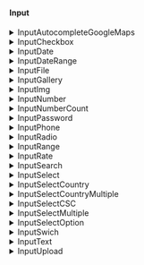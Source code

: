 #### Input

<details>
  <summary>InputAutocompleteGoogleMaps</summary>

El componente InputAutocompleteGoogleMaps es un campo de entrada que utiliza el servicio de Autocompletado de Google Maps para buscar ubicaciones y autocompletar direcciones. Al ingresar una dirección o ubicación en el campo de entrada, se mostrarán sugerencias proporcionadas por Google Maps.

```tsx
import {
    InputAutocompleteGoogleMaps,
    InputAutocompleteGoogleMapsProps,
} from "fenextjs-component/cjs/Input/AutocompleteGoogleMaps";

const handleAutocompleteChange = (address) => {
    console.log("Selected address:", address);
};
<InputAutocompleteGoogleMaps
    onChange={handleAutocompleteChange}
    defaultValue={{
        formatted_address: "1600 Amphitheatre Parkway, Mountain View, CA",
        geometry: {
            location: {
                lat: 37.423576,
                lng: -122.084189,
            },
        },
    }}
/>;
```

</details>

<details>
  <summary>InputCheckbox</summary>

El componente InputCheckbox es un campo de entrada de tipo checkbox. Permite al usuario seleccionar o deseleccionar una opción.

```tsx
import {
    InputCheckbox,
    InputCheckboxProps,
} from "fenextjs-component/cjs/Input/Checkbox";

const handleCheckboxChange = (checked) => {
    console.log("Checkbox is checked:", checked);
};

const handleValidation = async () => {
    // Perform validation logic here
    await new Promise((resolve) => setTimeout(resolve, 1000)); // Simulate an asynchronous operation
    console.log("Validation completed.");
};
<InputCheckbox
    label="Enable Feature"
    onChange={handleCheckboxChange}
    onValidateCheck={handleValidation}
/>;
```

</details>

<details>
  <summary>InputDate</summary>

El componente InputDate es un campo de entrada que permite al usuario seleccionar una fecha o hora. Es compatible con varios tipos de fechas, como "date", "month", "week" y "time".

```tsx
import { InputDate, InputDateProps } from "fenextjs-component/cjs/Input/Date";

const handleDateChange = (date) => {
    console.log("Selected date:", date);
};
<InputDate type="date" label="Select a date:" onChange={handleDateChange} />;
```

</details>

<details>
  <summary>InputDateRange</summary>

El componente InputDateRange es un campo de entrada que permite al usuario seleccionar un rango de fechas. Está compuesto por dos campos de entrada InputDate, uno para la fecha de inicio del rango y otro para la fecha de finalización del rango.

```tsx
import {
    InputDateRange,
    InputDateRangeProps,
} from "fenextjs-component/cjs/Input/DateRange";

const handleDateRangeChange = (dateRange) => {
    console.log("Selected date range:", dateRange);
};
<InputDateRange
    label="Select a date range:"
    onChange={handleDateRangeChange}
/>;
```

</details>

<details>
  <summary>InputFile</summary>

El componente InputFile es un campo de entrada que permite a los usuarios cargar archivos. Al seleccionar un archivo, se muestra el nombre del archivo y se inicia una función de carga para subir el archivo al servidor. Además, el componente puede mostrar el progreso de carga y manejar errores durante el proceso de carga.

```tsx
import { InputFile, InputFileProps } from "fenextjs-component/cjs/Input/File";

const handleFileChange = (file) => {
    console.log("Selected file:", file);
};

const handleUploadFile = async (data) => {
    // Simulando la carga de archivo en el servidor
    await new Promise((resolve) => setTimeout(resolve, 2000));
    return {
        fileData: "https://example.com/myfile.pdf",
        text: "myfile.pdf",
    };
};
<InputFile
    label="Select a file:"
    onChange={handleFileChange}
    onUploadFile={handleUploadFile}
    accept={[".pdf", ".jpg", ".png"]}
>
    <span>Click to browse files</span>
</InputFile>;
```

</details>

<details>
  <summary>InputGallery</summary>

El componente InputGallery es una galería de imágenes que permite a los usuarios agregar y eliminar imágenes. Cada imagen se representa mediante el componente InputImg, que permite seleccionar una imagen de la computadora del usuario. El componente InputGallery muestra una lista de imágenes con la opción de agregar más imágenes haciendo clic en un botón. Cada imagen tiene una opción para eliminarla de la galería.

```tsx
import {
    InputGallery,
    InputGalleryProps,
} from "fenextjs-component/cjs/Input/Gallery";

const handleGalleryChange = (items) => {
    console.log("Gallery items:", items);
};

<InputGallery
    defaultValue={[
        {
            fileData: "https://example.com/image1.jpg",
            text: "image1.jpg",
        },
        {
            fileData: "https://example.com/image2.jpg",
            text: "image2.jpg",
        },
    ]}
    onChange={handleGalleryChange}
    textBtn="Add More Images"
/>;
```

</details>

<details>
  <summary>InputImg</summary>

El componente InputImg es una galería de imágenes que permite a los usuarios agregar y eliminar imágenes. Cada imagen se representa mediante el componente InputImg, que permite seleccionar una imagen de la computadora del usuario. El componente InputImg muestra una lista de imágenes con la opción de agregar más imágenes haciendo clic en un botón. Cada imagen tiene una opción para eliminarla de la galería.

```tsx
import { InputImg, InputImgProps } from "fenextjs-component/cjs/Input/Img";

const handleImageChange = (data) => {
    console.log("Image data:", data);
};

const handleImageRemove = () => {
    console.log("Image removed");
};

<InputImg
    defaultValue={{
        fileData: "https://example.com/image.jpg",
        text: "image.jpg",
    }}
    onChange={handleImageChange}
    onRemove={handleImageRemove}
/>;
```

</details>

<details>
  <summary>InputNumber</summary>

El componente InputNumber es un campo de entrada que permite a los usuarios ingresar y mostrar números. También proporciona botones para aumentar o disminuir el valor numérico.

```tsx
import {
    InputNumber,
    InputNumberProps,
} from "fenextjs-component/cjs/Input/Number";

<InputNumber
    defaultValue={5}
    onChange={handleNumberChange}
    useBtnIncreaseDecrease={true}
    min={0}
    max={10}
/>;
```

</details>

<details>
  <summary>InputNumberCount</summary>

El componente InputNumberCount es un campo de entrada de texto que permite a los usuarios ingresar y mostrar números en un formato con símbolos de moneda al inicio y al final del número.

```tsx
import {
    InputNumberCount,
    InputNumberCountProps,
} from "fenextjs-component/cjs/Input/NumberCount";

<InputNumberCount
    defaultValue="1000"
    onChange={handleNumberChange}
    symbolInit="€"
/>;
```

</details>

<details>
  <summary>InputPassword</summary>

El componente InputPassword es un campo de entrada de texto que se utiliza para contraseñas y oculta el texto ingresado a menos que el usuario elija revelarlo haciendo clic en un ícono de ojo.

```tsx
import {
    InputPassword,
    InputPasswordProps,
} from "fenextjs-component/cjs/Input/Password";

<InputPassword placeholder="Enter password" />;
```

</details>
<details>
  <summary>InputPhone</summary>

El componente InputPhone es un campo de entrada que combina un código de país selecto y un número de teléfono. También puede mostrar una bandera junto al código de país. 

```tsx
import {
    InputPhone,
    InputPhoneProps,
} from "fenextjs-component/cjs/Input/Phone";

<InputPhone label="Phone Number" />;
```

</details>
<details>
  <summary>InputRadio</summary>

El componente InputRadio es una serie de botones de opción que permiten al usuario seleccionar una opción de una lista. Cada botón de opción está asociado a un ítem que contiene un id y una etiqueta label.

```tsx
import {
    InputRadio,
    InputRadioProps,
} from "fenextjs-component/cjs/Input/Phone";

const items = [
    { id: "option1", label: "Option 1" },
    { id: "option2", label: "Option 2" },
    { id: "option3", label: "Option 3" },
];

const handleRadioChange = (selectedItem) => {
    console.log("Selected Item:", selectedItem);
};
<InputRadio
    items={items}
    defaultValue={items[0]}
    onChange={handleRadioChange}
/>;
```

</details>

<details>
  <summary>InputRange</summary>

El componente InputRange es una barra de desplazamiento (slider) que permite al usuario seleccionar un valor dentro de un rango determinado. El rango de valores se especifica mediante las propiedades min y max, y el valor seleccionado se puede controlar mediante las propiedades defaultValue o value.

```tsx
import {
    InputRange,
    InputRangeProps,
} from "fenextjs-component/cjs/Input/Range";

<InputRange
    min={0}
    max={100}
    defaultValue={50}
    step={5}
    onChange={handleRangeChange}
    showNumber="bottom"
/>;
```

</details>
<details>
  <summary>InputRate</summary>

El componente InputRate es una barra de desplazamiento (slider) que permite al usuario seleccionar un valor dentro de un rango determinado. El rango de valores se especifica mediante las propiedades min y max, y el valor seleccionado se puede controlar mediante las propiedades defaultValue o value.

```tsx
import { InputRate, InputRateProps } from "fenextjs-component/cjs/Input/Rate";

<InputRate defaultValue={3.5} onChange={handleRateChange} />;
```

</details>
<details>
  <summary>InputSearch</summary>

El componente InputSearch es una caja de entrada de búsqueda que muestra una lista de resultados sugeridos mientras el usuario escribe en ella. Permite realizar búsquedas basadas en la entrada del usuario y muestra una lista de resultados sugeridos que se obtienen a través de la función onSearch. El usuario puede seleccionar un resultado de la lista o presionar "Enter" para realizar una acción específica.

```tsx
import {
    InputSearch,
    InputSearchProps,
} from "fenextjs-component/cjs/Input/Search";
const handleSearch = async (searchValue) => {
    // Aquí se realizaría una búsqueda real utilizando el valor de búsqueda.
    // La función debe devolver una promesa que resuelva en un arreglo de resultados sugeridos.
    // En este ejemplo, se utiliza un conjunto de resultados simulados.
    const fakeSearchResults = [
        { id: "1", text: "Result 1", content: <div>Content of Result 1</div> },
        { id: "2", text: "Result 2", content: <div>Content of Result 2</div> },
        { id: "3", text: "Result 3", content: <div>Content of Result 3</div> },
    ];

    // Simulación de tiempo de espera para mostrar el indicador de carga
    await new Promise((resolve) => setTimeout(resolve, 1000));

    return fakeSearchResults;
};

const handleResultClick = (selectedResult) => {
    console.log("Selected Result:", selectedResult);
};

<InputSearch
    placeholder="Search..."
    onSearch={handleSearch}
    onClickSearch={handleResultClick}
/>;
```

</details>
<details>
  <summary>InputSelect</summary>

El componente InputSelect es un componente de entrada que muestra una lista desplegable de opciones cuando el usuario interactúa con él. Permite seleccionar una opción de la lista o buscar opciones específicas a medida que el usuario escribe en el campo de entrada.

```tsx
import {
    InputSelect,
    InputSelectProps,
} from "fenextjs-component/cjs/Input/Select";

const options = [
    { id: "1", text: "Option 1" },
    { id: "2", text: "Option 2" },
    { id: "3", text: "Option 3" },
    { id: "4", text: "Option 4" },
    { id: "5", text: "Option 5" },
];

const handleSelectChange = (selectedOption) => {
    console.log("Selected Option:", selectedOption);
};

<InputSelect options={options} onChange={handleSelectChange} />;
```

</details>

<details>
  <summary>InputSelectCountry</summary>

El componente InputSelectCountry es un componente que representa un campo de entrada tipo select para seleccionar un país. Utiliza el componente InputSelect como base para mostrar las opciones disponibles para elegir un país.

```tsx
import {
    InputSelectCountry,
    InputSelectCountryProps,
} from "fenextjs-component/cjs/Input/SelectCountry";

<InputSelectCountry
    onChange={handleCountryChange}
    className="custom-select"
    placeholder="Seleccione un país"
    disabled={false}
/>;
```

</details>

<details>
  <summary>InputSelectCountryMultiple</summary>

El componente InputSelectCountryMultiple es una función que representa un campo de entrada tipo select múltiple para seleccionar múltiples países. Utiliza el componente InputSelectMultiple como base para mostrar las opciones disponibles para elegir múltiples países.

```tsx
import {
    InputSelectCountryMultiple,
    InputSelectCountryMultipleProps,
} from "fenextjs-component/cjs/Input/SelectCountryMultiple";

<InputSelectCountryMultiple
    onChange={handleCountryChange}
    className="custom-select"
    placeholder="Seleccione un país"
    disabled={false}
/>;
```

</details>
<details>
  <summary>InputSelectCSC</summary>

El componente InputSelectCSC es un componente de entrada que se utiliza para seleccionar un país, estado y ciudad en cascada (CSC). Permite al usuario elegir un país y, a continuación, se cargan automáticamente las opciones de estados disponibles para ese país. A continuación, cuando se selecciona un estado, se cargan las opciones de ciudades disponibles para ese estado.

```tsx
import {
    InputSelectCSC,
    InputSelectCSCProps,
} from "fenextjs-component/cjs/Input/SelectCSC";

<InputSelectCSC onChange={handleCSCChange} />;
```

</details>
<details>
  <summary>InputSelectMultiple</summary>

El componente InputSelectMultiple es un componente de entrada que permite al usuario seleccionar múltiples opciones de una lista desplegable. El componente muestra las opciones disponibles en un campo de entrada tipo "select" y permite agregar o eliminar opciones seleccionadas en una lista debajo del campo de entrada.

```tsx
import {
    InputSelectMultiple,
    InputSelectMultipleProps,
} from "fenextjs-component/cjs/Input/SelectMultiple";
const handleSelectMultipleChange = (selectedOptions) => {
    console.log("Selected Options:", selectedOptions);
};

const options = [
    { id: 1, text: "Option 1" },
    { id: 2, text: "Option 2" },
    { id: 3, text: "Option 3" },
    // ... Add more options as needed
];
<InputSelectMultiple options={options} onChange={handleSelectMultipleChange} />;
```

</details>
<details>
  <summary>InputSelectOption</summary>

El componente InputSelectOption es un componente que representa una opción en una lista desplegable (InputSelect). Puede mostrar texto e imágenes, y también puede incluir un botón de eliminar si se utiliza en una lista de selección múltiple (InputSelectMultiple).

```tsx
import {
    InputSelectOption,
    InputSelectOptionProps,
} from "fenextjs-component/cjs/Input/SelectOption";

const handleOptionClick = (item) => {
    console.log("Clicked Option:", item);
};

const handleOptionDelete = (item) => {
    console.log("Deleted Option:", item);
};

<InputSelectOption
    id={2}
    text="Option 2"
    img="url/to/image"
    onClick={handleOptionClick}
    onDelete={handleOptionDelete}
    type="multiple"
/>;
```

</details>

<details>
  <summary>InputSwich</summary>

El componente InputSwich es un componente que representa un interruptor o switch de selección. Permite al usuario cambiar entre dos estados (encendido/apagado) mediante una animación de deslizamiento.

```tsx
import {
    InputSwich,
    InputSwichProps,
} from "fenextjs-component/cjs/Input/Swich";
const handleChange = (isChecked) => {
    console.log("Switch is checked:", isChecked);
};

const handleValidateCheck = async () => {
    // Simulación de una operación de validación asincrónica
    await new Promise((resolve) => setTimeout(resolve, 1000));
    console.log("Switch is being validated...");
};

<InputSwich onChange={handleChange} defaultValue={false} />;
<InputSwich onChange={handleChange} defaultValue={true} disabled />;
<InputSwich
    onChange={handleChange}
    defaultValue={false}
    onValidateCheck={handleValidateCheck}
/>;
```

</details>

<details>
  <summary>InputText</summary>

El componente InputText es un componente para renderizar campos de entrada de texto. 
```tsx
import { InputText, InputTextProps } from "fenextjs-component/cjs/Input/Text";
const handleChange = (value) => {
    console.log("Input value changed:", value);
};

const handleBlur = (value) => {
    console.log("Input blurred:", value);
};

const handleEnter = () => {
    console.log("Enter key pressed in input");
};

const handleCustomValidation = async (value) => {
    if (value === "forbidden") {
        throw new Error("Value is forbidden!");
    }
    return value;
};
<InputText
    label="Name"
    placeholder="Enter your name"
    onChange={handleChange}
    onBlur={handleBlur}
    onEnter={handleEnter}
/>;
<InputText
    label="Custom Validation"
    placeholder="Type 'forbidden' to see error"
    onChange={handleChange}
    onChangeValidate={handleCustomValidation}
/>;
```

</details>

<details>
  <summary>InputUpload</summary>

El componente InputUpload es un componente para cargar archivos. Proporciona una interfaz para arrastrar y soltar archivos o seleccionarlos a través de un botón de carga. También admite vista previa del archivo cargado y muestra el progreso de la carga en caso de que se esté cargando un archivo.

```tsx
import {
    InputUpload,
    InputUploadProps,
} from "fenextjs-component/cjs/Input/Upload";
const handleChange = (data) => {
    console.log("File data:", data);
};

<InputUpload
    title="Upload File"
    text="Drag and drop your file or click to choose."
    onChange={handleChange}
/>;
```

</details>
